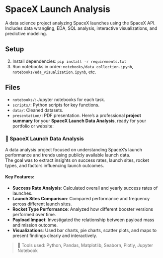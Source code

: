 # SpaceX Launch Analysis
A data science project analyzing SpaceX launches using the SpaceX API. Includes data wrangling, EDA, SQL analysis, interactive visualizations, and predictive modeling.

## Setup
2. Install dependencies: `pip install -r requirements.txt`
3. Run notebooks in order: `notebooks/data_collection.ipynb`, `notebooks/eda_visualization.ipynb`, etc.

## Files
- `notebooks/`: Jupyter notebooks for each task.
- `scripts/`: Python scripts for key functions.
- `data/`: Cleaned datasets.
- `presentation/`: PDF presentation.
Here’s a professional **project summary** for your **SpaceX Launch Data Analysis**, ready for your portfolio or website:

### 🚀 SpaceX Launch Data Analysis

A data analysis project focused on understanding SpaceX’s launch performance and trends using publicly available launch data.  
The goal was to extract insights on success rates, launch sites, rocket types, and factors influencing launch outcomes.

#### Key Features:
- **Success Rate Analysis**: Calculated overall and yearly success rates of launches.
- **Launch Sites Comparison**: Compared performance and frequency across different launch sites.
- **Rocket Type Performance**: Analyzed how different booster versions performed over time.
- **Payload Impact**: Investigated the relationship between payload mass and mission outcome.
- **Visualizations**: Used bar charts, pie charts, scatter plots, and maps to present findings clearly and interactively.

> 🔧 Tools used: Python, Pandas, Matplotlib, Seaborn, Plotly, Jupyter Notebook
